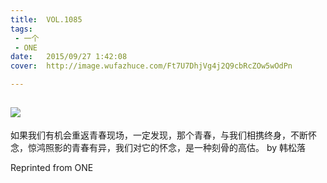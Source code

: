 ```yaml
---
title:	VOL.1085
tags:
 - 一个
 - ONE
date:	2015/09/27 1:42:08
cover:	http://image.wufazhuce.com/Ft7U7DhjVg4j2Q9cbRcZOw5wOdPn

---
```

![](http://image.wufazhuce.com/Ft7U7DhjVg4j2Q9cbRcZOw5wOdPn)
---

如果我们有机会重返青春现场，一定发现，那个青春，与我们相携终身，不断怀念，惊鸿照影的青春有异，我们对它的怀念，是一种刻骨的高估。 by 韩松落
 
Reprinted from ONE
